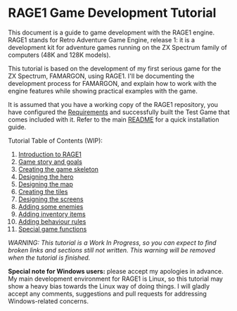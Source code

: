 # RAGE1 Game Development Tutorial

This document is a guide to game development with the RAGE1 engine.  RAGE1
stands for Retro Adventure Game Engine, release 1: it is a development kit
for adventure games running on the ZX Spectrum family of computers (48K and
128K models).

This tutorial is based on the development of my first serious game for the
ZX Spectrum, FAMARGON, using RAGE1.  I'll be documenting the development
process for FAMARGON, and explain how to work with the engine features while
showing practical examples with the game.

It is assumed that you have a working copy of the RAGE1 repository, you have
configured the [Requirements](../REQUIREMENTS.md) and successfully built the
Test Game that comes included with it.  Refer to the main
[README](../../README.md) for a quick installation guide.

Tutorial Table of Contents (WIP):

1. [Introduction to RAGE1](INTRO.md)
1. [Game story and goals](STORY.md)
1. [Creating the game skeleton](SKELETON.md)
1. [Designing the hero](HERO.md)
1. [Designing the map](MAP.md)
1. [Creating the tiles](BTILES.md)
1. [Designing the screens](SCREENS.md)
1. [Adding some enemies](ENEMIES.md)
1. [Adding inventory items](INVENTORY.md)
1. [Adding behaviour rules](RULES.md)
1. [Special game functions](FUNCTIONS.md)

_WARNING: This tutorial is a Work In Progress, so you can expect to find
broken links and sections still not written.  This warning will be removed
when the tutorial is finished._

**Special note for Windows users:** please accept my apologies in advance. 
My main development environment for RAGE1 is Linux, so this tutorial may
show a heavy bias towards the Linux way of doing things.  I will gladly
accept any comments, suggestions and pull requests for addressing
Windows-related concerns.
